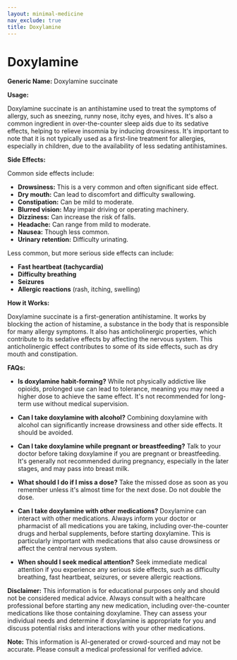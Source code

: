 ```yaml
---
layout: minimal-medicine
nav_exclude: true
title: Doxylamine
---
```


# Doxylamine

**Generic Name:** Doxylamine succinate

**Usage:**

Doxylamine succinate is an antihistamine used to treat the symptoms of allergy, such as sneezing, runny nose, itchy eyes, and hives.  It's also a common ingredient in over-the-counter sleep aids due to its sedative effects, helping to relieve insomnia by inducing drowsiness.  It's important to note that it is not typically used as a first-line treatment for allergies, especially in children, due to the availability of less sedating antihistamines.

**Side Effects:**

Common side effects include:

* **Drowsiness:** This is a very common and often significant side effect.
* **Dry mouth:** Can lead to discomfort and difficulty swallowing.
* **Constipation:** Can be mild to moderate.
* **Blurred vision:**  May impair driving or operating machinery.
* **Dizziness:** Can increase the risk of falls.
* **Headache:**  Can range from mild to moderate.
* **Nausea:** Though less common.
* **Urinary retention:** Difficulty urinating.

Less common, but more serious side effects can include:

* **Fast heartbeat (tachycardia)**
* **Difficulty breathing**
* **Seizures**
* **Allergic reactions** (rash, itching, swelling)


**How it Works:**

Doxylamine succinate is a first-generation antihistamine. It works by blocking the action of histamine, a substance in the body that is responsible for many allergy symptoms.  It also has anticholinergic properties, which contribute to its sedative effects by affecting the nervous system.  This anticholinergic effect contributes to some of its side effects, such as dry mouth and constipation.

**FAQs:**

* **Is doxylamine habit-forming?**  While not physically addictive like opioids, prolonged use can lead to tolerance, meaning you may need a higher dose to achieve the same effect.  It's not recommended for long-term use without medical supervision.

* **Can I take doxylamine with alcohol?**  Combining doxylamine with alcohol can significantly increase drowsiness and other side effects. It should be avoided.

* **Can I take doxylamine while pregnant or breastfeeding?**  Talk to your doctor before taking doxylamine if you are pregnant or breastfeeding.  It's generally not recommended during pregnancy, especially in the later stages, and may pass into breast milk.

* **What should I do if I miss a dose?**  Take the missed dose as soon as you remember unless it's almost time for the next dose.  Do not double the dose.

* **Can I take doxylamine with other medications?**  Doxylamine can interact with other medications.  Always inform your doctor or pharmacist of all medications you are taking, including over-the-counter drugs and herbal supplements, before starting doxylamine.  This is particularly important with medications that also cause drowsiness or affect the central nervous system.

* **When should I seek medical attention?**  Seek immediate medical attention if you experience any serious side effects, such as difficulty breathing, fast heartbeat, seizures, or severe allergic reactions.


**Disclaimer:** This information is for educational purposes only and should not be considered medical advice.  Always consult with a healthcare professional before starting any new medication, including over-the-counter medications like those containing doxylamine.  They can assess your individual needs and determine if doxylamine is appropriate for you and discuss potential risks and interactions with your other medications.


**Note:** This information is AI-generated or crowd-sourced and may not be accurate. Please consult a medical professional for verified advice.